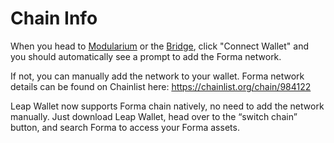 # Chain Info

When you head to [Modularium](https://modularium.art/) or the [Bridge](https://bridge.forma.art/), click "Connect Wallet" and you should automatically see a prompt to add the Forma network.

If not, you can manually add the network to your wallet. Forma network details can be found on Chainlist here:
https://chainlist.org/chain/984122

Leap Wallet now supports Forma chain natively, no need to add the network manually. Just download Leap Wallet, head over to the “switch chain” button, and search Forma to access your Forma assets.